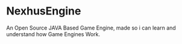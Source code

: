﻿# NexhusEngine

 An Open Source JAVA Based Game Engine, made so i can learn and understand how Game Engines Work.
